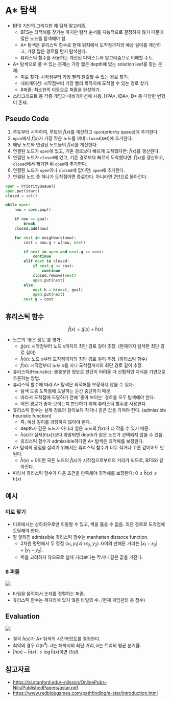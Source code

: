 # A* 탐색

- BFS 기반의 그리디한 해 탐색 알고리즘.
  - BFS는 최적해를 찾기는 하지만 탐색 순서를 지능적으로 결정하지 않기 때문에 많은 노드를 탐색해야 함.
  - A* 탐색은 휴리스틱 함수로 현재 위치에서 도착점까지의 예상 길이를 계산하고, 가장 짧은 경로를 먼저 탐색한다.
  - 휴리스틱 함수를 사용하는 개선된 다익스트라 알고리즘으로 이해할 수도.
- A* 탐색으로 풀 수 있는 문제는 가장 짧은 depth에 있는 solution leaf를 찾는 문제:
  - 미로 찾기: 시작점부터 가장 빨리 탈출할 수 있는 경로 찾기.
  - 내비게이션: 시작점부터 가장 빨리 목적지에 도착할 수 있는 경로 찾기.
  - 8퍼즐: 최소한의 이동으로 퍼즐을 완성하기.
- 스타크래프트 등 각종 게임과 내비게이션에 사용, HPA*, IDA*, D* 등 다양한 변형이 존재.

## Pseudo Code

1. 루트부터 시작하여, 루트의 $\hat f(x)$를 계산하고 `open`(priority queue)에 추가한다.
2. `open`에서 $\hat f(x)$가 가장 작은 노드를 꺼내 `closed`(set)에 추가한다.
3. 해당 노드와 연결된 노드들의 $\hat f(x)$를 계산한다.
4. 연결된 노드가 `open`에 있고, 기존 경로보다 빠르게 도착했다면: $\hat f(x)$를 갱신한다.
5. 연결된 노드가 `closed`에 있고, 기존 경로보다 빠르게 도착했다면: $\hat f(x)$를 갱신하고, `closed`에서 제거한 뒤 `open`에 추가한다.
6. 연결된 노드가 `open`이나 `closed`에 없다면: `open`에 추가한다.
7. 연결된 노드 중 하나가 도착점이면 종료한다. 아니라면 2번으로 돌아간다.

```py
open = PriorityQueue()
open.put(start)
closed = set()

while open:
    now = open.pop()

    if now == goal:
        break
    closed.add(now)

    for next in neighbors(now):
        cost = now.g + w(now, next)

        if next in open and next.g <= cost:
            continue
        elif next in closed:
            if next.g <= cost:
                continue
            closed.remove(next)
            open.put(next)
        else:
            next.h = h(next, goal)
            open.put(next)
        next.g = cost
```

## 휴리스틱 함수

$$\hat f(x) = \hat g(x) + \hat h(x)$$

- 노드의 '좋은 정도'를 평가:
  - $\hat g(x)$: 시작점부터 노드 $x$까지의 최단 경로 길이 추정. (현재까지 탐색한 최단 경로 길이)
  - $\hat h(x)$: 노드 $x$부터 도착점까지의 최단 경로 길이 추정. (휴리스틱 함수)
  - $\hat f(x)$: 시작점부터 노드 $x$를 지나 도착점까지의 최단 경로 길이 추정.
- 휴리스틱(Heuristic): 불충분한 정보로 판단이 어려울 때 선험적인 지식을 기반으로 추론하는 방법.
- 휴리스틱 함수에 따라 A* 탐색은 최적해를 보장하지 않을 수 있다.
  - 탐색 도중 도착점에 도달하는 순간 중단하기 때문.
  - 따라서 도착점에 도달하기 전에 '좋아 보이는' 경로를 모두 탐색해야 한다.
  - 어떤 경로가 좋아 보이는지 판단하기 위해 휴리스틱 함수를 사용한다.
- 휴리스틱 함수는 실제 경로의 길이보다 작거나 같은 값을 가져야 한다. (admissible heuristic function)
  - 즉, 예상 길이를 과장하지 않아야 한다.
  - depth가 깊은 노드가 아니라 얕은 노드의 $\hat f(x)$가 더 작을 수 있기 때문.
  - $\hat h(x)$가 실제($h(x)$)보다 과장되면 depth가 얕은 노드가 선택되지 않을 수 있음.
  - 휴리스틱 함수가 admissible하다면 A* 탐색은 최적해를 보장한다.
- A* 탐색의 장점을 살리기 위해서는 휴리스틱 함수가 너무 작거나 고른 값이어도 안 된다.
  - $\hat h(x) = 0$이면 모든 노드의 $\hat f(x)$가 시작점으로부터의 거리가 되므로, BFS와 같아진다.
- 따라서 휴리스틱 함수가 다음 조건을 만족해야 최적해를 보장한다: $0 \leq \hat h(x) \leq h(x)$

## 예시

### 미로 찾기

- 미로에서는 상하좌우로만 이동할 수 있고, 벽을 뚫을 수 없음. 최단 경로로 도착점에 도달해야 한다.
- 잘 알려진 admissible 휴리스틱 함수는 manhattan distance function.
  - 2차원 평면에서 두 정점 $(x_1, y_1)$과 $(x_2, y_2)$ 사이의 맨해튼 거리는 $|x_1 - x_2| + |y_1 - y_2|$.
  - 벽을 고려하지 않으므로 실제 거리보다는 작거나 같은 값을 가진다.

### 8 퍼즐

![](https://learning.oreilly.com/api/v2/epubs/urn:orm:book:9781491912973/files/assets/alin_0722.png)

- 타일을 움직여서 숫자를 정렬하는 퍼즐.
- 휴리스틱 함수는 제자리에 있지 않은 타일의 수. (현재 게임판의 총 점수)

## Evaluation

![](https://learning.oreilly.com/api/v2/epubs/urn:orm:book:9781491912973/files/assets/alin_0726.png)

- 결국 $\hat h(x)$가 A* 탐색의 시간복잡도를 결정한다.
- 최악의 경우 $O(b^d)$. $d$는 해까지의 최단 거리, $b$는 트리의 평균 분기율.
- $|h(x) - \hat h(x)| \leq \log \hat h(x)$이면 $O(d)$.

## 참고자료

- https://ai.stanford.edu/~nilsson/OnlinePubs-Nils/PublishedPapers/astar.pdf
- https://www.redblobgames.com/pathfinding/a-star/introduction.html
